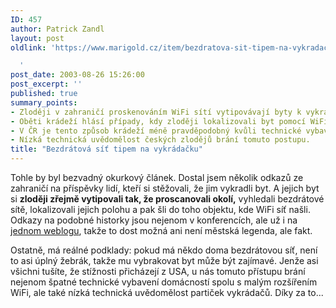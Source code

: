```yaml
---
ID: 457
author: Patrick Zandl
layout: post
oldlink: 'https://www.marigold.cz/item/bezdratova-sit-tipem-na-vykradacku

  '
post_date: 2003-08-26 15:26:00
post_excerpt: ''
published: true
summary_points:
- Zloději v zahraničí proskenováním WiFi sítí vytipovávají byty k vykradení.
- Oběti krádeží hlásí případy, kdy zloději lokalizovali byt pomocí WiFi.
- V ČR je tento způsob krádeží méně pravděpodobný kvůli technické vybavenosti.
- Nízká technická uvědomělost českých zlodějů brání tomuto postupu.
title: "Bezdrátová síť tipem na vykrádačku"
---
```


<p>
Tohle by byl bezvadný okurkový článek. Dostal jsem několik odkazů ze zahraničí na příspěvky&#160;lidí, kteří si stěžovali, že jim vykradli byt. A jejich byt si <STRONG>zloději zřejmě vytipovali tak, že proscanovali okolí,</STRONG> vyhledali bezdrátové sítě, lokalizovali jejich polohu a pak šli do toho objektu, kde WiFi síť našli. Odkazy na podobné historky jsou nejenom v konferencích, ale už i na <A href="http://www.hyperorg.com/blogger/mtarchive/001912.html" target=_blank>jednom weblogu</A>, takže to dost možná ani není městská legenda, ale fakt. </p>

<p>
Ostatně, má reálné podklady: pokud má někdo doma bezdrátovou síť, není to asi úplný žebrák, takže mu vybrakovat byt může být zajímavé. Jenže asi všichni tušíte, že stížnosti přicházejí z USA, u nás tomuto přístupu brání nejenom špatné technické vybavení domácností spolu s malým rozšířením WiFi, ale také nízká technická uvědomělost partiček vykrádačů. Díky za to...</p>